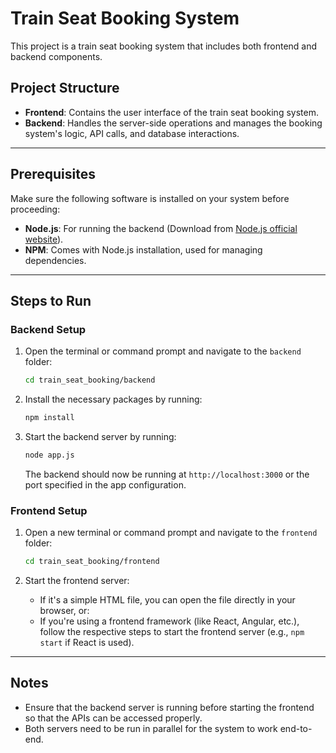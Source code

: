 # Train Seat Booking System

This project is a train seat booking system that includes both frontend and backend components.

## Project Structure
- **Frontend**: Contains the user interface of the train seat booking system.
- **Backend**: Handles the server-side operations and manages the booking system's logic, API calls, and database interactions.

---

## Prerequisites

Make sure the following software is installed on your system before proceeding:

- **Node.js**: For running the backend (Download from [Node.js official website](https://nodejs.org/)).
- **NPM**: Comes with Node.js installation, used for managing dependencies.

---

## Steps to Run

### Backend Setup

1. Open the terminal or command prompt and navigate to the `backend` folder:

   ```bash
   cd train_seat_booking/backend
   ```

2. Install the necessary packages by running:

   ```bash
   npm install
   ```

3. Start the backend server by running:

   ```bash
   node app.js
   ```

   The backend should now be running at `http://localhost:3000` or the port specified in the app configuration.

### Frontend Setup

1. Open a new terminal or command prompt and navigate to the `frontend` folder:

   ```bash
   cd train_seat_booking/frontend
   ```

2. Start the frontend server:

   - If it's a simple HTML file, you can open the file directly in your browser, or:
   - If you're using a frontend framework (like React, Angular, etc.), follow the respective steps to start the frontend server (e.g., `npm start` if React is used).

---

## Notes

- Ensure that the backend server is running before starting the frontend so that the APIs can be accessed properly.
- Both servers need to be run in parallel for the system to work end-to-end.

